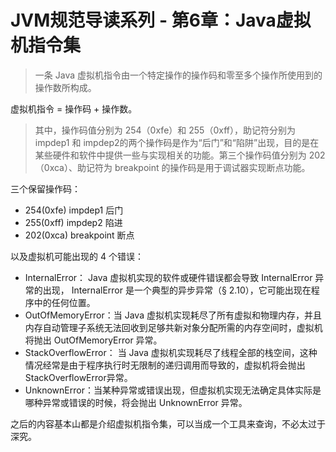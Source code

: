 # JVM规范导读系列 - 第6章：Java虚拟机指令集

> 一条 Java 虚拟机指令由一个特定操作的操作码和零至多个操作所使用到的操作数所构成。

虚拟机指令 = 操作码 + 操作数。

> 其中，操作码值分别为 254（0xfe）和 255（0xff），助记符分别为 impdep1 和 impdep2的两个操作码是作为“后门”和“陷阱”出现，目的是在某些硬件和软件中提供一些与实现相关的功能。第三个操作码值分别为 202（0xca）、助记符为 breakpoint 的操作码是用于调试器实现断点功能。

三个保留操作码：

* 254(0xfe) impdep1 后门
* 255(0xff) impdep2 陷进
* 202(0xca) breakpoint 断点

以及虚拟机可能出现的 4 个错误：

* InternalError： Java 虚拟机实现的软件或硬件错误都会导致 InternalError 异常的出现， InternalError 是一个典型的异步异常（§ 2.10），它可能出现在程序中的任何位置。
* OutOfMemoryError：当 Java 虚拟机实现耗尽了所有虚拟和物理内存，并且内存自动管理子系统无法回收到足够共新对象分配所需的内存空间时，虚拟机将抛出 OutOfMemoryError 异常。
* StackOverflowError： 当 Java 虚拟机实现耗尽了线程全部的栈空间，这种情况经常是由于程序执行时无限制的递归调用而导致的，虚拟机将会抛出 StackOverflowError异常。
* UnknownError：当某种异常或错误出现，但虚拟机实现无法确定具体实际是哪种异常或错误的时候，将会抛出 UnknownError 异常。

之后的内容基本山都是介绍虚拟机指令集，可以当成一个工具来查询，不必太过于深究。
